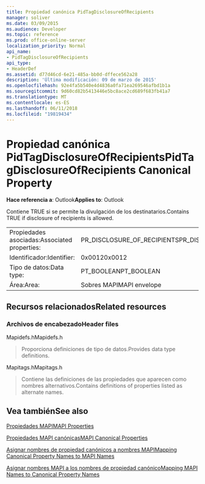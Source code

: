 ```yaml
---
title: Propiedad canónica PidTagDisclosureOfRecipients
manager: soliver
ms.date: 03/09/2015
ms.audience: Developer
ms.topic: reference
ms.prod: office-online-server
localization_priority: Normal
api_name:
- PidTagDisclosureOfRecipients
api_type:
- HeaderDef
ms.assetid: d77d46cd-6e21-485a-bb0d-dffece562a28
description: 'Última modificación: 09 de marzo de 2015'
ms.openlocfilehash: 92e4fa5b540e4d4836a0fa71ea269546afbd1b1a
ms.sourcegitcommit: 9d60cd82b5413446e5bc8ace2cd689f683fb41a7
ms.translationtype: MT
ms.contentlocale: es-ES
ms.lasthandoff: 06/11/2018
ms.locfileid: "19819434"
---
```

# <a name="pidtagdisclosureofrecipients-canonical-property"></a><span data-ttu-id="1b006-103">Propiedad canónica PidTagDisclosureOfRecipients</span><span class="sxs-lookup"><span data-stu-id="1b006-103">PidTagDisclosureOfRecipients Canonical Property</span></span>

  
  
<span data-ttu-id="1b006-104">**Hace referencia a**: Outlook</span><span class="sxs-lookup"><span data-stu-id="1b006-104">**Applies to**: Outlook</span></span> 
  
<span data-ttu-id="1b006-105">Contiene TRUE si se permite la divulgación de los destinatarios.</span><span class="sxs-lookup"><span data-stu-id="1b006-105">Contains TRUE if disclosure of recipients is allowed.</span></span>
  
|||
|:-----|:-----|
|<span data-ttu-id="1b006-106">Propiedades asociadas:</span><span class="sxs-lookup"><span data-stu-id="1b006-106">Associated properties:</span></span>  <br/> |<span data-ttu-id="1b006-107">PR_DISCLOSURE_OF_RECIPIENTS</span><span class="sxs-lookup"><span data-stu-id="1b006-107">PR_DISCLOSURE_OF_RECIPIENTS</span></span>  <br/> |
|<span data-ttu-id="1b006-108">Identificador:</span><span class="sxs-lookup"><span data-stu-id="1b006-108">Identifier:</span></span>  <br/> |<span data-ttu-id="1b006-109">0x0012</span><span class="sxs-lookup"><span data-stu-id="1b006-109">0x0012</span></span>  <br/> |
|<span data-ttu-id="1b006-110">Tipo de datos:</span><span class="sxs-lookup"><span data-stu-id="1b006-110">Data type:</span></span>  <br/> |<span data-ttu-id="1b006-111">PT_BOOLEAN</span><span class="sxs-lookup"><span data-stu-id="1b006-111">PT_BOOLEAN</span></span>  <br/> |
|<span data-ttu-id="1b006-112">Área:</span><span class="sxs-lookup"><span data-stu-id="1b006-112">Area:</span></span>  <br/> |<span data-ttu-id="1b006-113">Sobres MAPI</span><span class="sxs-lookup"><span data-stu-id="1b006-113">MAPI envelope</span></span>  <br/> |
   
## <a name="related-resources"></a><span data-ttu-id="1b006-114">Recursos relacionados</span><span class="sxs-lookup"><span data-stu-id="1b006-114">Related resources</span></span>

### <a name="header-files"></a><span data-ttu-id="1b006-115">Archivos de encabezado</span><span class="sxs-lookup"><span data-stu-id="1b006-115">Header files</span></span>

<span data-ttu-id="1b006-116">Mapidefs.h</span><span class="sxs-lookup"><span data-stu-id="1b006-116">Mapidefs.h</span></span>
  
> <span data-ttu-id="1b006-117">Proporciona definiciones de tipo de datos.</span><span class="sxs-lookup"><span data-stu-id="1b006-117">Provides data type definitions.</span></span>
    
<span data-ttu-id="1b006-118">Mapitags.h</span><span class="sxs-lookup"><span data-stu-id="1b006-118">Mapitags.h</span></span>
  
> <span data-ttu-id="1b006-119">Contiene las definiciones de las propiedades que aparecen como nombres alternativos.</span><span class="sxs-lookup"><span data-stu-id="1b006-119">Contains definitions of properties listed as alternate names.</span></span>
    
## <a name="see-also"></a><span data-ttu-id="1b006-120">Vea también</span><span class="sxs-lookup"><span data-stu-id="1b006-120">See also</span></span>



[<span data-ttu-id="1b006-121">Propiedades MAPI</span><span class="sxs-lookup"><span data-stu-id="1b006-121">MAPI Properties</span></span>](mapi-properties.md)
  
[<span data-ttu-id="1b006-122">Propiedades MAPI canónicas</span><span class="sxs-lookup"><span data-stu-id="1b006-122">MAPI Canonical Properties</span></span>](mapi-canonical-properties.md)
  
[<span data-ttu-id="1b006-123">Asignar nombres de propiedad canónicos a nombres MAPI</span><span class="sxs-lookup"><span data-stu-id="1b006-123">Mapping Canonical Property Names to MAPI Names</span></span>](mapping-canonical-property-names-to-mapi-names.md)
  
[<span data-ttu-id="1b006-124">Asignar nombres MAPI a los nombres de propiedad canónico</span><span class="sxs-lookup"><span data-stu-id="1b006-124">Mapping MAPI Names to Canonical Property Names</span></span>](mapping-mapi-names-to-canonical-property-names.md)

